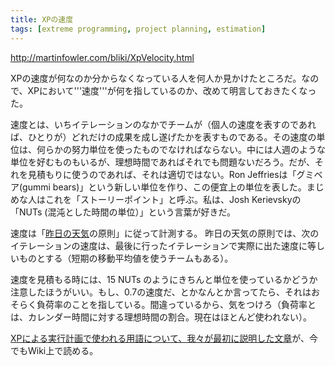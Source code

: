 ```yaml
---
title: XPの速度
tags: [extreme programming, project planning, estimation]
---
```


http://martinfowler.com/bliki/XpVelocity.html

XPの速度が何なのか分からなくなっている人を何人か見かけたところだ。なので、XPにおいて'''速度'''が何を指しているのか、改めて明言しておきたくなった。

速度とは、いちイテレーションのなかでチームが（個人の速度を表すのであれば、ひとりが）どれだけの成果を成し遂げたかを表すものである。その速度の単位は、何らかの努力単位を使ったものでなければならない。中には人週のような単位を好むものもいるが、理想時間であればそれでも問題ないだろう。だが、それを見積もりに使うのであれば、それは適切ではない。Ron Jeffriesは「グミベア(gummi bears)」という新しい単位を作り、この便宜上の単位を表した。まじめな人はこれを「ストーリーポイント」と呼ぶ。私は、Josh Kerievskyの「NUTs (混沌とした時間の単位）」という言葉が好きだ。

速度は「[昨日の天気](YesterdaysWeather)の原則」に従って計測する。
昨日の天気の原則では、次のイテレーションの速度は、最後に行ったイテレーションで実際に出た速度に等しいものとする（短期の移動平均値を使うチームもある）。

速度を見積もる時には、15 NUTs のようにきちんと単位を使っているかどうか注意したほうがいい。もし、0.7の速度だ、とかなんとか言ってたら、それはおそらく負荷率のことを指している。間違っているから、気をつけろ（負荷率とは、カレンダー時間に対する理想時間の割合。現在はほとんど使われない）。

[XPによる実行計画で使われる用語について、我々が最初に説明した文章](http://c2.com/cgi/wiki?XpPlanningTerminology)が、今でもWiki上で読める。
